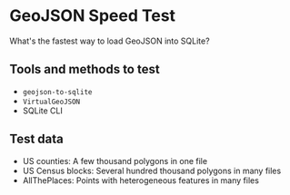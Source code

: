 # GeoJSON Speed Test

What's the fastest way to load GeoJSON into SQLite?

## Tools and methods to test

- `geojson-to-sqlite`
- `VirtualGeoJSON`
- SQLite CLI

## Test data

- US counties: A few thousand polygons in one file
- US Census blocks: Several hundred thousand polygons in many files
- AllThePlaces: Points with heterogeneous features in many files
